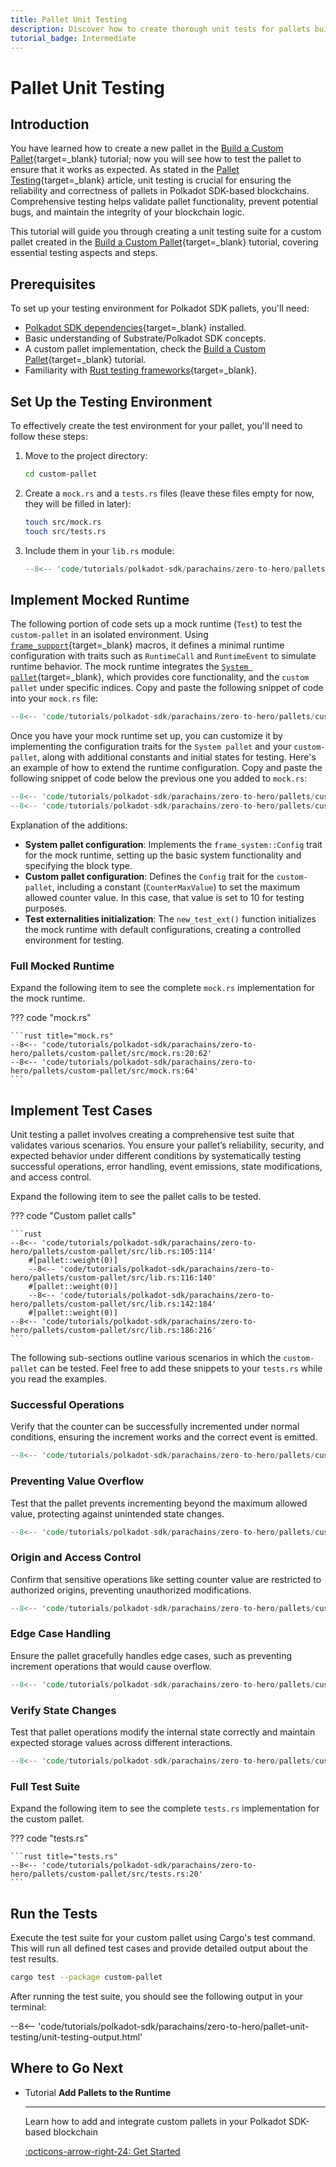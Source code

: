 ```yaml
---
title: Pallet Unit Testing
description: Discover how to create thorough unit tests for pallets built with the Polkadot SDK, using a custom pallet as a practical example.
tutorial_badge: Intermediate
---
```


# Pallet Unit Testing

## Introduction

You have learned how to create a new pallet in the [Build a Custom Pallet](/tutorials/polkadot-sdk/parachains/zero-to-hero/build-custom-pallet/){target=\_blank} tutorial; now you will see how to test the pallet to ensure that it works as expected. As stated in the [Pallet Testing](/develop/parachains/testing/pallet-testing/){target=\_blank} article, unit testing is crucial for ensuring the reliability and correctness of pallets in Polkadot SDK-based blockchains. Comprehensive testing helps validate pallet functionality, prevent potential bugs, and maintain the integrity of your blockchain logic.

This tutorial will guide you through creating a unit testing suite for a custom pallet created in the [Build a Custom Pallet](/tutorials/polkadot-sdk/parachains/zero-to-hero/build-custom-pallet/){target=\_blank} tutorial, covering essential testing aspects and steps.

## Prerequisites

To set up your testing environment for Polkadot SDK pallets, you'll need:

- [Polkadot SDK dependencies](/develop/parachains/install-polkadot-sdk/){target=\_blank} installed.
- Basic understanding of Substrate/Polkadot SDK concepts.
- A custom pallet implementation, check the [Build a Custom Pallet](/tutorials/polkadot-sdk/parachains/zero-to-hero/build-custom-pallet/){target=\_blank} tutorial.
- Familiarity with [Rust testing frameworks](https://doc.rust-lang.org/book/ch11-01-writing-tests.html){target=\_blank}.

## Set Up the Testing Environment

To effectively create the test environment for your pallet, you'll need to follow these steps:

1. Move to the project directory:

    ```bash
    cd custom-pallet
    ```

2. Create a `mock.rs` and a `tests.rs` files (leave these files empty for now, they will be filled in later):

    ```bash
    touch src/mock.rs
    touch src/tests.rs
    ```

3. Include them in your `lib.rs` module:

    ```rust hl_lines="5-9" title="lib.rs"
    --8<-- 'code/tutorials/polkadot-sdk/parachains/zero-to-hero/pallets/custom-pallet/src/lib.rs:20:28'
    ```

## Implement Mocked Runtime

The following portion of code sets up a mock runtime (`Test`) to test the `custom-pallet` in an isolated environment. Using [`frame_support`](https://paritytech.github.io/polkadot-sdk/master/frame_support/index.html){target=\_blank} macros, it defines a minimal runtime configuration with traits such as `RuntimeCall` and `RuntimeEvent` to simulate runtime behavior. The mock runtime integrates the [`System pallet`](https://paritytech.github.io/polkadot-sdk/master/frame_system/index.html){target=\_blank}, which provides core functionality, and the `custom pallet` under specific indices. Copy and paste the following snippet of code into your `mock.rs` file:

```rust title="mock.rs"
--8<-- 'code/tutorials/polkadot-sdk/parachains/zero-to-hero/pallets/custom-pallet/src/mock.rs:20:47'
```

Once you have your mock runtime set up, you can customize it by implementing the configuration traits for the `System pallet` and your `custom-pallet`, along with additional constants and initial states for testing. Here's an example of how to extend the runtime configuration. Copy and paste the following snippet of code below the previous one you added to `mock.rs`:

```rust title="mock.rs"
--8<-- 'code/tutorials/polkadot-sdk/parachains/zero-to-hero/pallets/custom-pallet/src/mock.rs:49:62'
--8<-- 'code/tutorials/polkadot-sdk/parachains/zero-to-hero/pallets/custom-pallet/src/mock.rs:64'
```

Explanation of the additions:

- **System pallet configuration**: Implements the `frame_system::Config` trait for the mock runtime, setting up the basic system functionality and specifying the block type.
- **Custom pallet configuration**: Defines the `Config` trait for the `custom-pallet`, including a constant (`CounterMaxValue`) to set the maximum allowed counter value. In this case, that value is set to 10 for testing purposes.
- **Test externalities initialization**: The `new_test_ext()` function initializes the mock runtime with default configurations, creating a controlled environment for testing.

### Full Mocked Runtime

Expand the following item to see the complete `mock.rs` implementation for the mock runtime.

??? code "mock.rs"

    ```rust title="mock.rs"
    --8<-- 'code/tutorials/polkadot-sdk/parachains/zero-to-hero/pallets/custom-pallet/src/mock.rs:20:62'
    --8<-- 'code/tutorials/polkadot-sdk/parachains/zero-to-hero/pallets/custom-pallet/src/mock.rs:64'
    ```

## Implement Test Cases

Unit testing a pallet involves creating a comprehensive test suite that validates various scenarios. You ensure your pallet’s reliability, security, and expected behavior under different conditions by systematically testing successful operations, error handling, event emissions, state modifications, and access control.

Expand the following item to see the pallet calls to be tested.

??? code "Custom pallet calls"

    ```rust
    --8<-- 'code/tutorials/polkadot-sdk/parachains/zero-to-hero/pallets/custom-pallet/src/lib.rs:105:114'
        #[pallet::weight(0)]
        --8<-- 'code/tutorials/polkadot-sdk/parachains/zero-to-hero/pallets/custom-pallet/src/lib.rs:116:140'
        #[pallet::weight(0)]
        --8<-- 'code/tutorials/polkadot-sdk/parachains/zero-to-hero/pallets/custom-pallet/src/lib.rs:142:184'
        #[pallet::weight(0)]
    --8<-- 'code/tutorials/polkadot-sdk/parachains/zero-to-hero/pallets/custom-pallet/src/lib.rs:186:216'
    ```

The following sub-sections outline various scenarios in which the `custom-pallet` can be tested. Feel free to add these snippets to your `tests.rs` while you read the examples.

### Successful Operations

Verify that the counter can be successfully incremented under normal conditions, ensuring the increment works and the correct event is emitted.

```rust title="tests.rs"
--8<-- 'code/tutorials/polkadot-sdk/parachains/zero-to-hero/pallets/custom-pallet/src/tests.rs:62:82'
```

### Preventing Value Overflow

Test that the pallet prevents incrementing beyond the maximum allowed value, protecting against unintended state changes.

```rust title="tests.rs"
--8<-- 'code/tutorials/polkadot-sdk/parachains/zero-to-hero/pallets/custom-pallet/src/tests.rs:84:97'
```

### Origin and Access Control

Confirm that sensitive operations like setting counter value are restricted to authorized origins, preventing unauthorized modifications.

```rust title="tests.rs"
--8<-- 'code/tutorials/polkadot-sdk/parachains/zero-to-hero/pallets/custom-pallet/src/tests.rs:36:47'
```

### Edge Case Handling

Ensure the pallet gracefully handles edge cases, such as preventing increment operations that would cause overflow.

```rust title="tests.rs"
--8<-- 'code/tutorials/polkadot-sdk/parachains/zero-to-hero/pallets/custom-pallet/src/tests.rs:99:111'
```

### Verify State Changes

Test that pallet operations modify the internal state correctly and maintain expected storage values across different interactions.

```rust title="tests.rs"
--8<-- 'code/tutorials/polkadot-sdk/parachains/zero-to-hero/pallets/custom-pallet/src/tests.rs:150:165'
```

### Full Test Suite

Expand the following item to see the complete `tests.rs` implementation for the custom pallet.

??? code "tests.rs"

    ```rust title="tests.rs"
    --8<-- 'code/tutorials/polkadot-sdk/parachains/zero-to-hero/pallets/custom-pallet/src/tests.rs:20'
    ```

## Run the Tests

Execute the test suite for your custom pallet using Cargo's test command. This will run all defined test cases and provide detailed output about the test results.

```bash
cargo test --package custom-pallet
```

After running the test suite, you should see the following output in your terminal:

--8<-- 'code/tutorials/polkadot-sdk/parachains/zero-to-hero/pallet-unit-testing/unit-testing-output.html'

## Where to Go Next

<div class="grid cards" markdown>

-   <span class="badge tutorial">Tutorial</span> __Add Pallets to the Runtime__

    ---

    Learn how to add and integrate custom pallets in your Polkadot SDK-based blockchain

    [:octicons-arrow-right-24: Get Started](/tutorials/polkadot-sdk/parachains/zero-to-hero/add-pallets-to-runtime/)

</div>